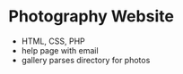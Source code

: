 # Photography Website
- HTML, CSS, PHP
- help page with email
- gallery parses directory for photos
